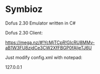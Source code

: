 # Symbioz
Dofus 2.30 Emulator written in C#


Dofus 2.30 Client: 

https://mega.nz/#!YcMjTCpR!GIcRU8MMv-aB1W3FU8zjdCe3CW2XfFBGP0fAljeTJ6U

Just modify config.xml with notepad:

<entry key="connection.host">127.0.0.1</entry>

